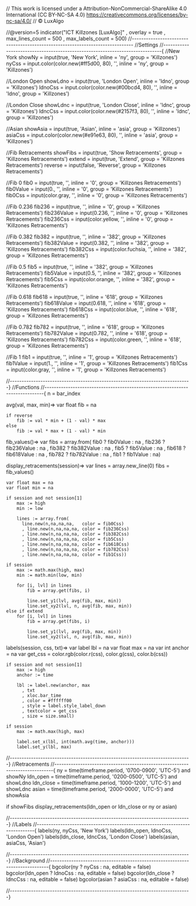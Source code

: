 // This work is licensed under a Attribution-NonCommercial-ShareAlike 4.0 International (CC BY-NC-SA 4.0) https://creativecommons.org/licenses/by-nc-sa/4.0/
// © LuxAlgo

//@version=5
indicator("ICT Killzones [LuxAlgo]"
  , overlay = true
  , max_lines_count = 500
  , max_labels_count = 500)
//------------------------------------------------------------------------------
//Settings
//-----------------------------------------------------------------------------{
//New York
showNy = input(true,   'New York', inline = 'ny', group = 'Killzones')
nyCss  = input.color(color.new(#ff5d00, 80), '', inline = 'ny', group = 'Killzones')

//London Open
showLdno = input(true, 'London Open', inline = 'ldno', group = 'Killzones')
ldnoCss  = input.color(color.new(#00bcd4, 80), '', inline = 'ldno', group = 'Killzones')

//London Close
showLdnc = input(true, 'London Close', inline = 'ldnc', group = 'Killzones')
ldncCss  = input.color(color.new(#2157f3, 80), '', inline = 'ldnc', group = 'Killzones')

//Asian
showAsia = input(true, 'Asian', inline = 'asia', group = 'Killzones')
asiaCss  = input.color(color.new(#e91e63, 80), '', inline = 'asia', group = 'Killzones')

//Fib Retracements
showFibs = input(true,  'Show Retracements', group = 'Killzones Retracements')
extend   = input(true,  'Extend', group = 'Killzones Retracements')
reverse  = input(false, 'Reverse', group = 'Killzones Retracements')

//Fib 0
fib0      = input(true, '', inline = '0', group = 'Killzones Retracements')
fib0Value = input(0., '', inline = '0', group = 'Killzones Retracements')
fib0Css   = input(color.gray, '', inline = '0', group = 'Killzones Retracements')

//Fib 0.236
fib236      = input(true, '', inline = '0', group = 'Killzones Retracements')
fib236Value = input(0.236, '', inline = '0', group = 'Killzones Retracements')
fib236Css   = input(color.yellow, '', inline = '0', group = 'Killzones Retracements')

//Fib 0.382
fib382      = input(true, '', inline = '382', group = 'Killzones Retracements')
fib382Value = input(0.382, '', inline = '382', group = 'Killzones Retracements')
fib382Css   = input(color.fuchsia, '', inline = '382', group = 'Killzones Retracements')

//Fib 0.5
fib5      = input(true, '', inline = '382', group = 'Killzones Retracements')
fib5Value = input(0.5, '', inline = '382', group = 'Killzones Retracements')
fib5Css   = input(color.orange, '', inline = '382', group = 'Killzones Retracements')

//Fib 0.618
fib618      = input(true, '', inline = '618', group = 'Killzones Retracements')
fib618Value = input(0.618, '', inline = '618', group = 'Killzones Retracements')
fib618Css   = input(color.blue, '', inline = '618', group = 'Killzones Retracements')

//Fib 0.782
fib782      = input(true, '', inline = '618', group = 'Killzones Retracements')
fib782Value = input(0.782, '', inline = '618', group = 'Killzones Retracements')
fib782Css   = input(color.green, '', inline = '618', group = 'Killzones Retracements')

//Fib 1
fib1      = input(true, '', inline = '1', group = 'Killzones Retracements')
fib1Value = input(1., '', inline = '1', group = 'Killzones Retracements')
fib1Css   = input(color.gray, '', inline = '1', group = 'Killzones Retracements')

//-----------------------------------------------------------------------------}
//Functions
//-----------------------------------------------------------------------------{
n = bar_index

avg(val, max, min)=> 
    var float fib = na

    if reverse
        fib := val * min + (1 - val) * max
    else
        fib := val * max + (1 - val) * min

fib_values()=>
    var fibs = array.from(
      fib0 ? fib0Value : na
      , fib236 ? fib236Value : na
      , fib382 ? fib382Value : na
      , fib5 ? fib5Value : na
      , fib618 ? fib618Value : na
      , fib782 ? fib782Value : na
      , fib1 ? fib1Value : na)

display_retracements(session)=>
    var lines = array.new_line(0)
    fibs = fib_values()

    var float max = na
    var float min = na

    if session and not session[1]
        max := high
        min := low
        
        lines := array.from(
          line.new(n,na,na,na,   color = fib0Css)
          , line.new(n,na,na,na, color = fib236Css)
          , line.new(n,na,na,na, color = fib382Css)
          , line.new(n,na,na,na, color = fib5Css)
          , line.new(n,na,na,na, color = fib618Css)
          , line.new(n,na,na,na, color = fib782Css)
          , line.new(n,na,na,na, color = fib1Css))
    
    if session
        max := math.max(high, max)
        min := math.min(low, min)

        for [i, lvl] in lines
            fib = array.get(fibs, i)

            line.set_y1(lvl, avg(fib, max, min))
            line.set_xy2(lvl, n, avg(fib, max, min))
    else if extend
        for [i, lvl] in lines
            fib = array.get(fibs, i)

            line.set_y1(lvl, avg(fib, max, min))
            line.set_xy2(lvl, n, avg(fib, max, min))

labels(session, css, txt)=>
    var label lbl = na
    var float max = na 
    var int anchor = na
    var get_css = color.rgb(color.r(css), color.g(css), color.b(css))

    if session and not session[1]
        max := high
        anchor := time
        
        lbl := label.new(anchor, max
          , txt
          , xloc.bar_time
          , color = #ffffff00
          , style = label.style_label_down
          , textcolor = get_css
          , size = size.small)
    
    if session
        max := math.max(high, max)

        label.set_x(lbl, int(math.avg(time, anchor)))
        label.set_y(lbl, max)

//-----------------------------------------------------------------------------}
//Retracements
//-----------------------------------------------------------------------------{
ny        = time(timeframe.period, '0700-0900', 'UTC-5') and showNy
ldn_open  = time(timeframe.period, '0200-0500', 'UTC-5') and showLdno
ldn_close = time(timeframe.period, '1000-1200', 'UTC-5') and showLdnc
asian     = time(timeframe.period, '2000-0000', 'UTC-5') and showAsia

if showFibs
    display_retracements(ldn_open or ldn_close or ny or asian)

//-----------------------------------------------------------------------------}
//Labels
//-----------------------------------------------------------------------------{
labels(ny, nyCss, 'New York')
labels(ldn_open, ldnoCss, 'London Open')
labels(ldn_close, ldncCss, 'London Close')
labels(asian, asiaCss, 'Asian')

//-----------------------------------------------------------------------------}
//Background
//-----------------------------------------------------------------------------{
bgcolor(ny ? nyCss : na, editable = false)
bgcolor(ldn_open ? ldnoCss : na, editable = false)
bgcolor(ldn_close ? ldncCss : na, editable = false)
bgcolor(asian ? asiaCss : na, editable = false)

//-----------------------------------------------------------------------------}